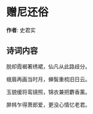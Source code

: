 # 赠尼还俗

**作者**: 史君实

## 诗词内容

脱却霞裾著绣裙，仙凡从此路歧分。

蛾眉再画当时月，蝉鬓重梳旧日云。

玉貌缓将鸾镜照，锦衣兼把麝香薰。

屏帏乍得萧郎爱，更没心情忆老君。

